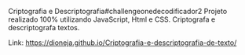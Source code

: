 Criptografia e Descriptografia#challengeonedecodificador2
Projeto realizado 100% utilizando JavaScript, Html e CSS. Criptografa e descriptografa textos.

Link: https://dioneja.github.io/Criptografia-e-descriptografia-de-texto/
